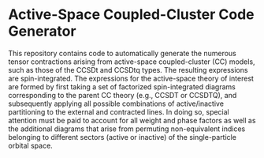 # Active-Space Coupled-Cluster Code Generator

This repository contains code to automatically generate the numerous tensor
contractions arising from active-space coupled-cluster (CC) models, 
such as those of the CCSDt and CCSDtq types. The resulting expressions
are spin-integrated. The expressions for the 
active-space theory of interest are formed by first taking a set of 
factorized spin-integrated diagrams corresponding to the parent CC 
theory (e.g., CCSDT or CCSDTQ), and subsequently applying all possible 
combinations of  active/inactive partitioning to the external and contracted
lines. In doing so, special attention must be paid to account for all
weight and phase factors as well as the additional diagrams that arise from
permuting non-equivalent indices belonging to different sectors (active or
inactive) of the single-particle orbital space. 
